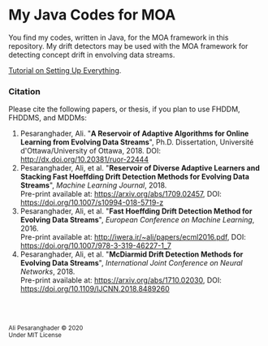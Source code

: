 # My Java Codes for MOA
You find my codes, written in Java, for the MOA framework in this repository. My drift detectors may be used with the MOA framework for detecting concept drift in envolving data streams.

[Tutorial on Setting Up Everything](https://github.com/alipsgh/codes_for_moa/blob/master/tutorial.md).

### Citation

Please cite the following papers, or thesis, if you plan to use FHDDM, FHDDMS, and MDDMs:

1. Pesaranghader, Ali. "__A Reservoir of Adaptive Algorithms for Online Learning from Evolving Data Streams__", Ph.D. Dissertation, Université d'Ottawa/University of Ottawa, 2018. 
DOI: http://dx.doi.org/10.20381/ruor-22444
2. Pesaranghader, Ali, et al. "__Reservoir of Diverse Adaptive Learners and Stacking Fast Hoeffding Drift Detection Methods for Evolving Data Streams__", *Machine Learning Journal*, 2018. <br />
Pre-print available at: https://arxiv.org/abs/1709.02457, DOI: https://doi.org/10.1007/s10994-018-5719-z
3. Pesaranghader, Ali, et al. "__Fast Hoeffding Drift Detection Method for Evolving Data Streams__", *European Conference on Machine Learning*, 2016. <br />
Pre-print available at: http://iwera.ir/~ali/papers/ecml2016.pdf, DOI: https://doi.org/10.1007/978-3-319-46227-1_7
4. Pesaranghader, Ali, et al. "__McDiarmid Drift Detection Methods for Evolving Data Streams__", *International Joint Conference on Neural Networks*, 2018. <br />
Pre-print available at: https://arxiv.org/abs/1710.02030, DOI: https://doi.org/10.1109/IJCNN.2018.8489260

<br/>
<br/>

<sub>Ali Pesaranghader © 2020<br />Under MIT License</sub>
